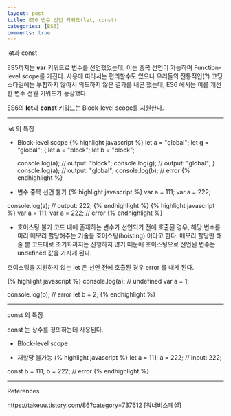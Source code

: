 ```yaml
---
layout: post
title: ES6 변수 선언 키워드(let, const)
categories: [ES6]
comments: true
---
```


let과 const

ES5까지는 **var** 키워드로 변수를 선언했었는데, 이는 중복 선언이 가능하며 Function-level scope를 가진다.
사용에 따라서는 편리할수도 있으나 우리들의 전통적인(?) 코딩 스타일에는 부합하지 않아서 의도하지 않은 결과를 내곤 했는데, ES6 에서는 이를 개선한 변수 선원 키워드가 등장했다.

ES6의 **let**과 **const** 키워드는 Block-level scope를 지원한다.

-------------

let 의 특징

- Block-level scope
{% highlight javascript %}
let a = "global";
let g = "global";
{
    let a = "block";
    let b = "block";

    console.log(a); // output: "block";
    console.log(g); // output: "global";
}
console.log(a); // output: "global";
console.log(b); // error
{% endhighlight %}

- 변수 중복 선언 불가
{% highlight javascript %}
var a = 111;
var a = 222;

console.log(a); // output: 222;
{% endhighlight %}
{% highlight javascript %}
var a = 111;
var a = 222; // error
{% endhighlight %}

- 호이스팅 불가
코드 내에 존재하는 변수가 선언되기 전에 호출된 경우, 해당 변수를 미리 메모리 할당해주는 기술을 호이스팅(hoisting) 이라고 한다. 메모리 할당만 해줄 뿐 코드대로 초기화까지는 진행하지 않기 때문에 호이스팅으로 선언된 변수는 undefined 값을 가지게 된다.

호이스팅을 지원하지 않는 let 은 선언 전에 호출된 경우 error 를 내게 된다.

{% highlight javascript %}
console.log(a); // undefined
var a = 1;

console.log(b); // error
let b = 2;
{% endhighlight %}

-------------

const 의 특징

const 는 상수를 정의하는데 사용된다.

- Block-level scope

- 재할당 불가능
{% highlight javascript %}
let a = 111;
a = 222; // input: 222;

const b = 111;
b = 222; // error
{% endhighlight %}

-------------

References

https://takeuu.tistory.com/86?category=737612 [워너비스페셜]